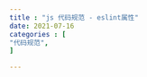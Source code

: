 ```yaml
---
title : "js 代码规范 - eslint属性"
date: 2021-07-16
categories : [                              
"代码规范",
]

---
```

